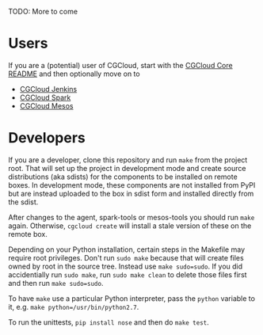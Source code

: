 TODO: More to come

Users
=====

If you are a (potential) user of CGCloud, start with the [CGCloud Core
README](core/README.rst) and then optionally move on to

 * [CGCloud Jenkins](jenkins/README.rst)
 * [CGCloud Spark](spark/README.rst)
 * [CGCloud Mesos](mesos/README.rst)

Developers
==========

If you are a developer, clone this repository and run `make` from the project
root. That will set up the project in development mode and create source
distributions (aka sdists) for the components to be installed on remote boxes.
In development mode, these components are not installed from PyPI but are
instead uploaded to the box in sdist form and installed directly from the sdist.

After changes to the agent, spark-tools or mesos-tools you should run `make`
again. Otherwise, `cgcloud create` will install a stale version of these on the
remote box.

Depending on your Python installation, certain steps in the Makefile may
require root privileges. Don't run `sudo make` because that will create files
owned by root in the source tree. Instead use `make sudo=sudo`. If you did
accidentially run `sudo make`, run `sudo make clean` to delete those files
first and then run `make sudo=sudo`.

To have `make` use a particular Python interpreter, pass the `python` variable
to it, e.g. `make python=/usr/bin/python2.7`.

To run the unittests, `pip install nose` and then do `make test`.
